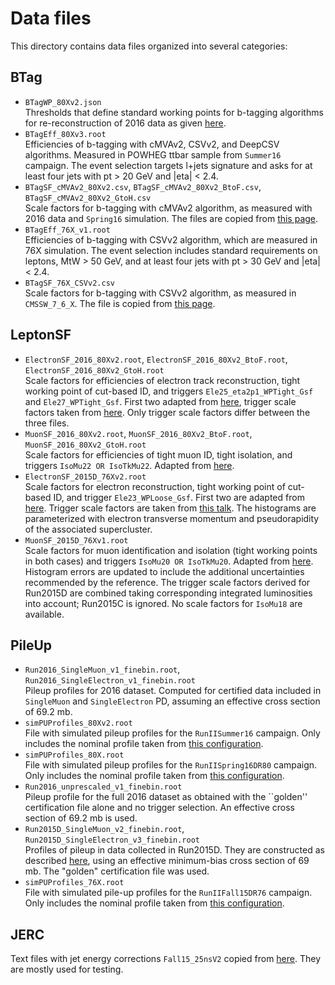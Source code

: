 # Data files

This directory contains data files organized into several categories:


## BTag

 * `BTagWP_80Xv2.json` <br />
   Thresholds that define standard working points for b-tagging algorithms for re-reconstruction of 2016 data as given [here](https://twiki.cern.ch/twiki/bin/viewauth/CMS/BtagRecommendation80XReReco?rev=3).
 * `BTagEff_80Xv3.root` <br />
   Efficiencies of b-tagging with cMVAv2, CSVv2, and DeepCSV algorithms. Measured in POWHEG ttbar sample from `Summer16` campaign. The event selection targets l+jets signature and asks for at least four jets with pt > 20 GeV and |eta| < 2.4.
 * `BTagSF_cMVAv2_80Xv2.csv`, `BTagSF_cMVAv2_80Xv2_BtoF.csv`, `BTagSF_cMVAv2_80Xv2_GtoH.csv` <br />
   Scale factors for b-tagging with cMVAv2 algorithm, as measured with 2016 data and `Spring16` simulation. The files are copied from [this page](https://twiki.cern.ch/twiki/bin/view/CMS/BtagRecommendation80XReReco?rev=5).
 * `BTagEff_76X_v1.root` <br />
   Efficiencies of b-tagging with CSVv2 algorithm, which are measured in 76X simulation. The event selection includes standard requirements on leptons, MtW > 50 GeV, and at least four jets with pt > 30 GeV and |eta| < 2.4.
 * `BTagSF_76X_CSVv2.csv` <br />
   Scale factors for b-tagging with CSVv2 algorithm, as measured in `CMSSW_7_6_X`. The file is copied from [this page](https://twiki.cern.ch/twiki/bin/viewauth/CMS/BtagRecommendation76X?rev=24#Supported_Algorithms_and_Operati).


## LeptonSF

 * `ElectronSF_2016_80Xv2.root`, `ElectronSF_2016_80Xv2_BtoF.root`, `ElectronSF_2016_80Xv2_GtoH.root` <br />
   Scale factors for efficiencies of electron track reconstruction, tight working point of cut-based ID, and triggers `Ele25_eta2p1_WPTight_Gsf` and `Ele27_WPTight_Gsf`. First two adapted from [here](https://twiki.cern.ch/twiki/bin/view/CMS/EgammaIDRecipesRun2?rev=40#Electron_efficiencies_and_scale), trigger scale factors taken from [here](https://indico.cern.ch/event/604912/). Only trigger scale factors differ between the three files.
 * `MuonSF_2016_80Xv2.root`, `MuonSF_2016_80Xv2_BtoF.root`, `MuonSF_2016_80Xv2_GtoH.root` <br />
   Scale factors for efficiencies of tight muon ID, tight isolation, and triggers `IsoMu22 OR IsoTkMu22`. Adapted from [here](https://twiki.cern.ch/twiki/bin/view/CMS/MuonWorkInProgressAndPagResults?rev=27).
 * `ElectronSF_2015D_76Xv2.root` <br />
   Scale factors for electron reconstruction, tight working point of cut-based ID, and trigger `Ele23_WPLoose_Gsf`. First two are adapted from [here](https://twiki.cern.ch/twiki/bin/view/CMS/EgammaIDRecipesRun2?rev=16#Electron_efficiencies_and_scale). Trigger scale factors are taken from [this talk](https://indico.cern.ch/event/491510/contributions/2246475/attachments/1310813/1962318/2016.07.18_EGM_Electron-trigger-SF_v2.pdf). The histograms are parameterized with electron transverse momentum and pseudorapidity of the associated supercluster.
 * `MuonSF_2015D_76Xv1.root` <br />
   Scale factors for muon identification and isolation (tight working points in both cases) and triggers `IsoMu20 OR IsoTkMu20`. Adapted from [here](https://twiki.cern.ch/twiki/bin/view/CMS/MuonReferenceEffsRun2?rev=9#Results_for_CMSSW_7_6_X_dataset). Histogram errors are updated to include the additional uncertainties recommended by the reference. The trigger scale factors derived for Run2015D are combined taking corresponding integrated luminosities into account; Run2015C is ignored. No scale factors for `IsoMu18` are available.


## PileUp

 * `Run2016_SingleMuon_v1_finebin.root`, `Run2016_SingleElectron_v1_finebin.root` <br />
   Pileup profiles for 2016 dataset. Computed for certified data included in `SingleMuon` and `SingleElectron` PD, assuming an effective cross section of 69.2 mb.
 * `simPUProfiles_80Xv2.root` <br />
   File with simulated pileup profiles for the `RunIISummer16` campaign. Only includes the nominal profile taken from [this configuration](https://github.com/cms-sw/cmssw/blob/CMSSW_8_0_24/SimGeneral/MixingModule/python/mix_2016_25ns_Moriond17MC_PoissonOOTPU_cfi.py).
 * `simPUProfiles_80X.root` <br />
   File with simulated pileup profiles for the `RunIISpring16DR80` campaign. Only includes the nominal profile taken from [this configuration](https://github.com/cms-sw/cmssw/blob/CMSSW_8_0_8/SimGeneral/MixingModule/python/mix_2016_25ns_SpringMC_PUScenarioV1_PoissonOOTPU_cfi.py).
 * `Run2016_unprescaled_v1_finebin.root` <br />
   Pileup profile for the full 2016 dataset as obtained with the ``golden'' certification file alone and no trigger selection. An effective cross section of 69.2 mb is used.
 * `Run2015D_SingleMuon_v2_finebin.root`, `Run2015D_SingleElectron_v3_finebin.root` <br />
   Profiles of pileup in data collected in Run2015D. They are constructed as described [here](https://twiki.cern.ch/twiki/bin/viewauth/CMS/PileupJSONFileforData?rev=22#2015_Pileup_JSON_Files), using an effective minimum-bias cross section of 69 mb. The "golden" certification file was used.
 * `simPUProfiles_76X.root` <br />
   File with simulated pile-up profiles for the `RunIIFall15DR76` campaign. Only includes the nominal profile taken from [this configuration](https://github.com/cms-sw/cmssw/blob/CMSSW_7_6_4/SimGeneral/MixingModule/python/mix_2015_25ns_FallMC_matchData_PoissonOOTPU_cfi.py).


## JERC

Text files with jet energy corrections `Fall15_25nsV2` copied from [here](https://twiki.cern.ch/twiki/bin/viewauth/CMS/JECDataMC?rev=112#Jet_Energy_Corrections_in_Run2).
They are mostly used for testing.
